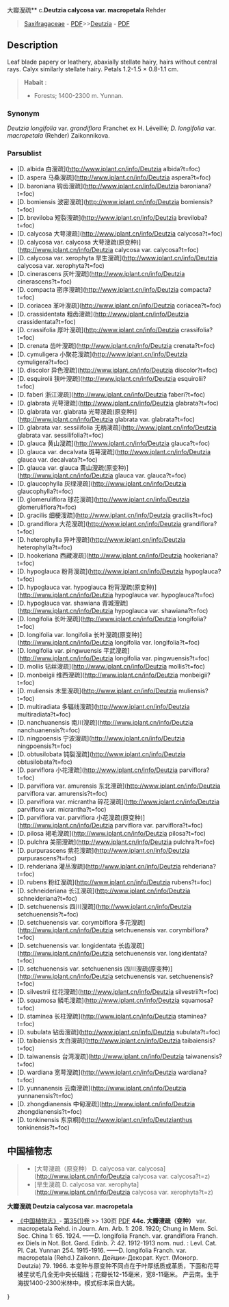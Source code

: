 大瓣溲疏** c.**Deutzia calycosa var. macropetala** Rehder

> [Saxifragaceae](http://www.iplant.cn/info/Saxifragaceae?t=foc) - [PDF](http://www.iplant.cn/foc/pdf/Saxifragaceae.pdf)>>[Deutzia](http://www.iplant.cn/info/Deutzia?t=foc) - [PDF](http://www.iplant.cn/foc/pdf/Deutzia.pdf)
## Description

Leaf blade papery or leathery, abaxially stellate hairy, hairs without central rays. Calyx similarly stellate hairy. Petals 1.2-1.5 × 0.8-1.1 cm.

> **Habait** : 
>* Forests; 1400-2300 m. Yunnan.

### Synonym
*Deutzia longifolia* var. *grandiflora* Franchet ex H. Léveillé; *D. longifolia* var. *macropetala* (Rehder) Zaikonnikova.

### Parsublist

* [D.  albida  白溲疏](http://www.iplant.cn/info/Deutzia albida?t=foc)
* [D.  aspera  马桑溲疏](http://www.iplant.cn/info/Deutzia aspera?t=foc)
* [D.  baroniana  钩齿溲疏](http://www.iplant.cn/info/Deutzia baroniana?t=foc)
* [D.  bomiensis  波密溲疏](http://www.iplant.cn/info/Deutzia bomiensis?t=foc)
* [D.  breviloba  短裂溲疏](http://www.iplant.cn/info/Deutzia breviloba?t=foc)
* [D.  calycosa  大萼溲疏](http://www.iplant.cn/info/Deutzia calycosa?t=foc)
* [D.  calycosa var. calycosa  大萼溲疏(原变种)](http://www.iplant.cn/info/Deutzia calycosa var. calycosa?t=foc)
* [D.  calycosa var. xerophyta  旱生溲疏](http://www.iplant.cn/info/Deutzia calycosa var. xerophyta?t=foc)
* [D.  cinerascens  灰叶溲疏](http://www.iplant.cn/info/Deutzia cinerascens?t=foc)
* [D.  compacta  密序溲疏](http://www.iplant.cn/info/Deutzia compacta?t=foc)
* [D.  coriacea  革叶溲疏](http://www.iplant.cn/info/Deutzia coriacea?t=foc)
* [D.  crassidentata  粗齿溲疏](http://www.iplant.cn/info/Deutzia crassidentata?t=foc)
* [D.  crassifolia  厚叶溲疏](http://www.iplant.cn/info/Deutzia crassifolia?t=foc)
* [D.  crenata  齿叶溲疏](http://www.iplant.cn/info/Deutzia crenata?t=foc)
* [D.  cymuligera  小聚花溲疏](http://www.iplant.cn/info/Deutzia cymuligera?t=foc)
* [D.  discolor  异色溲疏](http://www.iplant.cn/info/Deutzia discolor?t=foc)
* [D.  esquirolii  狭叶溲疏](http://www.iplant.cn/info/Deutzia esquirolii?t=foc)
* [D.  faberi  浙江溲疏](http://www.iplant.cn/info/Deutzia faberi?t=foc)
* [D.  glabrata  光萼溲疏](http://www.iplant.cn/info/Deutzia glabrata?t=foc)
* [D.  glabrata var. glabrata  光萼溲疏(原变种)](http://www.iplant.cn/info/Deutzia glabrata var. glabrata?t=foc)
* [D.  glabrata var. sessilifolia  无柄溲疏](http://www.iplant.cn/info/Deutzia glabrata var. sessilifolia?t=foc)
* [D.  glauca  黄山溲疏](http://www.iplant.cn/info/Deutzia glauca?t=foc)
* [D.  glauca var. decalvata  斑萼溲疏](http://www.iplant.cn/info/Deutzia glauca var. decalvata?t=foc)
* [D.  glauca var. glauca  黄山溲疏(原变种)](http://www.iplant.cn/info/Deutzia glauca var. glauca?t=foc)
* [D.  glaucophylla  灰绿溲疏](http://www.iplant.cn/info/Deutzia glaucophylla?t=foc)
* [D.  glomeruliflora  球花溲疏](http://www.iplant.cn/info/Deutzia glomeruliflora?t=foc)
* [D.  gracilis  细梗溲疏](http://www.iplant.cn/info/Deutzia gracilis?t=foc)
* [D.  grandiflora  大花溲疏](http://www.iplant.cn/info/Deutzia grandiflora?t=foc)
* [D.  heterophylla  异叶溲疏](http://www.iplant.cn/info/Deutzia heterophylla?t=foc)
* [D.  hookeriana  西藏溲疏](http://www.iplant.cn/info/Deutzia hookeriana?t=foc)
* [D.  hypoglauca  粉背溲疏](http://www.iplant.cn/info/Deutzia hypoglauca?t=foc)
* [D.  hypoglauca var. hypoglauca  粉背溲疏(原变种)](http://www.iplant.cn/info/Deutzia hypoglauca var. hypoglauca?t=foc)
* [D.  hypoglauca var. shawiana  青城溲疏](http://www.iplant.cn/info/Deutzia hypoglauca var. shawiana?t=foc)
* [D.  longifolia  长叶溲疏](http://www.iplant.cn/info/Deutzia longifolia?t=foc)
* [D.  longifolia var. longifolia  长叶溲疏(原变种)](http://www.iplant.cn/info/Deutzia longifolia var. longifolia?t=foc)
* [D.  longifolia var. pingwuensis  平武溲疏](http://www.iplant.cn/info/Deutzia longifolia var. pingwuensis?t=foc)
* [D.  mollis  钻丝溲疏](http://www.iplant.cn/info/Deutzia mollis?t=foc)
* [D.  monbeigii  维西溲疏](http://www.iplant.cn/info/Deutzia monbeigii?t=foc)
* [D.  muliensis  木里溲疏](http://www.iplant.cn/info/Deutzia muliensis?t=foc)
* [D.  multiradiata  多辐线溲疏](http://www.iplant.cn/info/Deutzia multiradiata?t=foc)
* [D.  nanchuanensis  南川溲疏](http://www.iplant.cn/info/Deutzia nanchuanensis?t=foc)
* [D.  ningpoensis  宁波溲疏](http://www.iplant.cn/info/Deutzia ningpoensis?t=foc)
* [D.  obtusilobata  钝裂溲疏](http://www.iplant.cn/info/Deutzia obtusilobata?t=foc)
* [D.  parviflora  小花溲疏](http://www.iplant.cn/info/Deutzia parviflora?t=foc)
* [D.  parviflora var. amurensis  东北溲疏](http://www.iplant.cn/info/Deutzia parviflora var. amurensis?t=foc)
* [D.  parviflora var. micrantha  碎花溲疏](http://www.iplant.cn/info/Deutzia parviflora var. micrantha?t=foc)
* [D.  parviflora var. parviflora  小花溲疏(原变种)](http://www.iplant.cn/info/Deutzia parviflora var. parviflora?t=foc)
* [D.  pilosa  褐毛溲疏](http://www.iplant.cn/info/Deutzia pilosa?t=foc)
* [D.  pulchra  美丽溲疏](http://www.iplant.cn/info/Deutzia pulchra?t=foc)
* [D.  purpurascens  紫花溲疏](http://www.iplant.cn/info/Deutzia purpurascens?t=foc)
* [D.  rehderiana  灌丛溲疏](http://www.iplant.cn/info/Deutzia rehderiana?t=foc)
* [D.  rubens  粉红溲疏](http://www.iplant.cn/info/Deutzia rubens?t=foc)
* [D.  schneideriana  长江溲疏](http://www.iplant.cn/info/Deutzia schneideriana?t=foc)
* [D.  setchuenensis  四川溲疏](http://www.iplant.cn/info/Deutzia setchuenensis?t=foc)
* [D.  setchuenensis var. corymbiflora  多花溲疏](http://www.iplant.cn/info/Deutzia setchuenensis var. corymbiflora?t=foc)
* [D.  setchuenensis var. longidentata  长齿溲疏](http://www.iplant.cn/info/Deutzia setchuenensis var. longidentata?t=foc)
* [D.  setchuenensis var. setchuenensis  四川溲疏(原变种)](http://www.iplant.cn/info/Deutzia setchuenensis var. setchuenensis?t=foc)
* [D.  silvestrii  红花溲疏](http://www.iplant.cn/info/Deutzia silvestrii?t=foc)
* [D.  squamosa  鳞毛溲疏](http://www.iplant.cn/info/Deutzia squamosa?t=foc)
* [D.  staminea  长柱溲疏](http://www.iplant.cn/info/Deutzia staminea?t=foc)
* [D.  subulata  钻齿溲疏](http://www.iplant.cn/info/Deutzia subulata?t=foc)
* [D.  taibaiensis  太白溲疏](http://www.iplant.cn/info/Deutzia taibaiensis?t=foc)
* [D.  taiwanensis  台湾溲疏](http://www.iplant.cn/info/Deutzia taiwanensis?t=foc)
* [D.  wardiana  宽萼溲疏](http://www.iplant.cn/info/Deutzia wardiana?t=foc)
* [D.  yunnanensis  云南溲疏](http://www.iplant.cn/info/Deutzia yunnanensis?t=foc)
* [D.  zhongdianensis  中甸溲疏](http://www.iplant.cn/info/Deutzia zhongdianensis?t=foc)
* [D.  tonkinensis  东京桐](http://www.iplant.cn/info/Deutzianthus tonkinensis?t=foc)

## 中国植物志

> * [大萼溲疏（原变种）  D.  calycosa var. calycosa](http://www.iplant.cn/info/Deutzia calycosa var. calycosa?t=z)
> * [旱生溲疏  D.  calycosa var. xerophyta](http://www.iplant.cn/info/Deutzia calycosa var. xerophyta?t=z)

**大瓣溲疏 Deutzia calycosa var. macropetala**

* [《中国植物志》](http://www.iplant.cn/frps)- [第35(1)卷](http://www.iplant.cn/frps/vol/35(1)) >> 130页 [PDF](http://www.iplant.cn/frps/pdf/35(1)/130.pdf)
**44c. 大瓣溲疏（变种）**
var. macropetala Rehd. in Journ. Arn. Arb. 1: 208. 1920; Chung in Mem. Sci. Soc. China 1: 65. 1924. ——D. longifolia Franch. var. grandiflora Franch. ex Diels in Not. Bot. Gard. Edinb. 7: 42. 1912-1913 nom. nud. : Levl. Cat. Pl. Cat. Yunnan 254. 1915-1916. ——D. longifolia Franch. var. macropetala (Rehd.) Zaikonn. Дейции-Декорат. Куст. (Моногр. Deutzia) 79. 1966.
本变种与原变种不同点在于叶厚纸质或革质，下面和花萼被星状毛几全无中央长辐线；花瓣长12-15毫米，宽8-11毫米。
产云南。生于海拔1400-2300米林中。模式标本采自大姚。

}